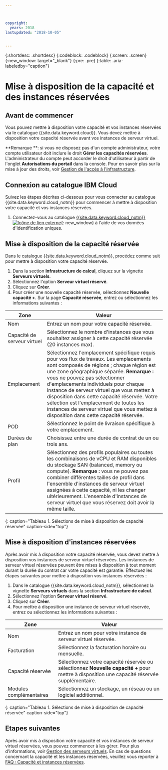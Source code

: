 ```yaml
---



copyright:
  years: 2018
lastupdated: "2018-10-05"


---
```


{:shortdesc: .shortdesc}
{:codeblock: .codeblock}
{:screen: .screen}
{:new_window: target="_blank"}
{:pre: .pre}
{:table: .aria-labeledby="caption"}

# Mise à disposition de la capacité et des instances réservées

## Avant de commencer 

Vous pouvez mettre à disposition votre capacité et vos instances réservées via le catalogue {{site.data.keyword.cloud}}. Vous devez mettre à disposition votre capacité réservée avant vos instances de serveur virtuel.

**Remarque **: si vous ne disposez pas d'un compte administrateur, votre compte utilisateur doit inclure le droit **Gérer les capacités réservées**. L'administrateur du compte peut accorder le droit d'utilisateur à partir de l'onglet **Autorisations du portail** dans la console. Pour en savoir plus sur la mise à jour des droits, voir [Gestion de l'accès à l'infrastructure](/docs/iam/mnginfra.html).

## Connexion au catalogue IBM Cloud

Suivez les étapes décrites ci-dessous pour vous connecter au catalogue {{site.data.keyword.cloud_notm}} pour commencer à mettre à disposition votre capacité et vos instances réservées.

  1. Connectez-vous au catalogue [{{site.data.keyword.cloud_notm}} ![Icône de lien externe](../icons/launch-glyph.svg "Icône de lien externe")](https://console.bluemix.net/catalog/){: new_window} à l'aide de vos données d'identification uniques. 

## Mise à disposition de la capacité réservée 

Dans le catalogue {{site.data.keyword.cloud_notm}}, procédez comme suit pour mettre à disposition votre capacité réservée.

  1. Dans la section **Infrastructure de calcul**, cliquez sur la vignette **Serveurs virtuels**.
  2. Sélectionnez l'option **Serveur virtuel réservé**.
  3. Cliquez sur **Créer**.
  4. Pour créer une nouvelle capacité réservée, sélectionnez **Nouvelle capacité +**. Sur la page **Capacité réservée**, entrez ou sélectionnez les informations suivantes : 

| Zone                   | Valeur               |                                                                                                                                                                                                                                                                                                                                 
| ----------------------- | ------------------- |
| Nom                         | Entrez un nom pour votre capacité réservée. |                                                                                                                                                                                                                                                                                                       
| Capacité de serveur virtuel | Sélectionnez le nombre d'instances que vous souhaitez assigner à cette capacité réservée (20 instances max). |                                                                                                                                                                                                                                                
| Emplacement                 | Sélectionnez l'emplacement spécifique requis pour vos flux de travaux. Les emplacements sont composés de régions ; chaque région est une zone géographique séparée. **Remarque :** vous ne pouvez pas sélectionner d'emplacements individuels pour chaque instance de serveur virtuel que vous mettez à disposition dans cette capacité réservée. Votre sélection est l'emplacement de toutes les instances de serveur virtuel que vous mettez à disposition dans cette capacité réservée. |
| POD                         | Sélectionnez le point de livraison spécifique à votre emplacement. |
| Durées de plan              | Choisissez entre une durée de contrat de un ou trois ans. |                                                                                                                                                                                                                                                                                            
| Profil                      | Sélectionnez des profils populaires ou toutes les combinaisons de vCPU et RAM disponibles du stockage SAN (balanced, memory ou compute). **Remarque :** vous ne pouvez pas combiner différentes tailles de profil dans l'ensemble d'instances de serveur virtuel assignées à cette capacité, ni les changer ultérieurement. L'ensemble d'instances de serveur virtuel que vous réservez doit avoir la même taille. | 
{: caption="Tableau 1. Sélections de mise à disposition de capacité réservée" caption-side="top"}


## Mise à disposition d'instances réservées

Après avoir mis à disposition votre capacité réservée, vous devez mettre à disposition vos instances de serveur virtuel réservées. Les instances de serveur virtuel réservées peuvent être mises à disposition à tout moment durant la durée du contrat car votre capacité est garantie. Effectuez les étapes suivantes pour mettre à disposition vos instances réservées :

1. Dans le catalogue {{site.data.keyword.cloud_notm}}, sélectionnez la vignette **Serveurs virtuels** dans la section **Infrastructure de calcul**.
2. Sélectionnez l'option **Serveur virtuel réservé**. 
3. Cliquez sur **Créer**. 
4. Pour mettre à disposition une instance de serveur virtuel réservée, entrez ou sélectionnez les informations suivantes :

| Zone                     | Valeur               |                                                                                                                                                                                                                                                                                                                                 
| ------------------------- | ------------------- |
| Nom                       | Entrez un nom pour votre instance de serveur virtuel réservée. |                                                                                                                                                                                                                                                                                                       
| Facturation               | Sélectionnez la facturation horaire ou mensuelle. |                                                                                                                                                                                                                                                
| Capacité réservée         | Sélectionnez votre capacité réservée ou sélectionnez **Nouvelle capacité +** pour mettre à disposition une capacité réservée supplémentaire. |                                                                                                                                                                                                     
| Modules complémentaires   | Sélectionnez un stockage, un réseau ou un logiciel additionnel. |                                                                                                                                                                                                                                                                                            
{: caption="Tableau 1. Sélections de mise à disposition de capacité réservée" caption-side="top"}

## Etapes suivantes

Après avoir mis à disposition votre capacité et vos instances de serveur virtuel réservées, vous pouvez commencer à les gérer. Pour plus d'informations, voir [Gestion des serveurs virtuels](vsi_managing.html). En cas de questions concernant la capacité et les instances réservées, veuillez vous reporter à [FAQ : Capacité et instances réservées](vsi_faqs_reserved.html). 
